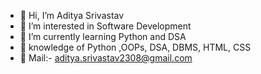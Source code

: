 - 👋 Hi, I’m Aditya Srivastav
- 👀 I’m interested in Software Development
- 🌱 I’m currently learning Python and DSA
- 📖 knowledge of Python ,OOPs, DSA, DBMS, HTML, CSS
- 📩 Mail:- aditya.srivastav2308@gmail.com

<!---
AdityaSrivastav23/AdityaSrivastav23 is a ✨ special ✨ repository because its `README.md` (this file) appears on your GitHub profile.
You can click the Preview link to take a look at your changes.
--->
